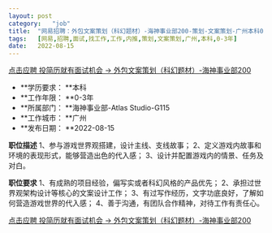 ```yaml
---
layout:	post
category:	"job"
title:	"网易招聘：外包文案策划（科幻题材）-海神事业部200-策划-文案策划-广州本科0-3年"
tags:	[网易,招聘,面试,找工作,工作,内推,策划,文案策划,广州,本科,0-3年]
date:	2022-08-15
---
```


[点击应聘 投简历就有面试机会 -> 外包文案策划（科幻题材）-海神事业部200](http://mobile.bole.netease.com/bole/boleDetail?id=37910&employeeId=346f03c3cda5f04c&key=all)



- **学历要求： **本科
- **工作年限： **0-3年
- **所属部门： **海神事业部-Atlas Studio-G115
- **工作城市： **广州
- **发布日期： **2022-08-15



**职位描述**
1、参与游戏世界观搭建，设计主线、支线故事；
2、定义游戏内故事和环境的表现形式，能够营造出色的代入感；
3、设计并配置游戏内的情景、任务及对白。




**职位要求**
1、有成熟的项目经验，偏写实或者科幻风格的产品优先；
2、承担过世界观架构设计等核心的文案设计工作；
3、有过写作经历，文字功底良好，了解如何营造游戏世界的代入感；
4、善于沟通，有团队合作精神，对待工作有责任心。



[点击应聘 投简历就有面试机会 -> 外包文案策划（科幻题材）-海神事业部200](http://mobile.bole.netease.com/bole/boleDetail?id=37910&employeeId=346f03c3cda5f04c&key=all)